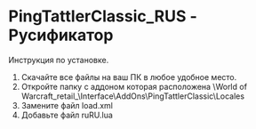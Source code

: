 # PingTattlerClassic_RUS - Русификатор
Инструкция по установке. 
1. Скачайте все файлы на ваш ПК в любое удобное место. 
2. Откройте папку с аддоном которая расположена \World of Warcraft\_retail_\Interface\AddOns\PingTattlerClassic\Locales
3. Замените файл load.xml
4. Добавьте файл ruRU.lua
